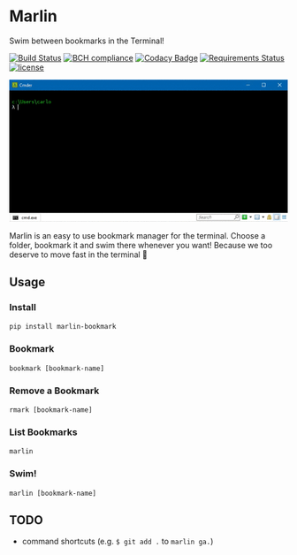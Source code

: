 # Marlin

Swim between bookmarks in the Terminal!

[![Build Status](https://travis-ci.org/wilfredinni/marlin.svg?branch=master)](https://travis-ci.org/wilfredinni/marlin) [![BCH compliance](https://bettercodehub.com/edge/badge/wilfredinni/marlin?branch=master)](https://bettercodehub.com/) [![Codacy Badge](https://api.codacy.com/project/badge/Grade/d70f49cf01014dcaa6afc78a94fc16d5)](https://www.codacy.com/app/carlos.w.montecinos/marlin?utm_source=github.com&amp;utm_medium=referral&amp;utm_content=wilfredinni/marlin&amp;utm_campaign=Badge_Grade) [![Requirements Status](https://requires.io/github/wilfredinni/marlin/requirements.svg?branch=master)](https://requires.io/github/wilfredinni/marlin/requirements/?branch=master) [![license](https://img.shields.io/github/license/mashape/apistatus.svg)](https://github.com/wilfredinni/marlin/blob/master/LICENSE)

![marlin!](terminal.gif "marlin!")

Marlin is an easy to use bookmark manager for the terminal. Choose a folder, bookmark it and swim there whenever you want!
Because we too deserve to move fast in the terminal :triumph:

## Usage

### Install

    pip install marlin-bookmark

### Bookmark

    bookmark [bookmark-name]

### Remove a Bookmark

    rmark [bookmark-name]

### List Bookmarks

    marlin

### Swim!

    marlin [bookmark-name]

## TODO

- command shortcuts (e.g. `$ git add .` to `marlin ga.`)
